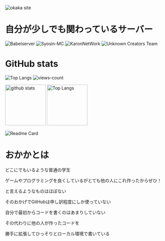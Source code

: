 ![okaka site](https://git.okakaservice.com)
# 自分が少しでも関わっているサーバー
![Babelserver](https://github.com/BabelServer)
![Syosin-MC](https://github.com/kaito02020424)
![KaronNetWork](https://github.com/karonyt)
![Unknown Creators Team](https://github.com/Unknown-Creators-Team)

# GitHub stats
![Top Langs](https://github-readme-stats.vercel.app/api/top-langs/?username=Okakajp25&layout=compact)
![views-count](https://komarev.com/ghpvc/?username=Okakajp25&style=for-the-badge)
<p align="left"> 
  <img alt="github stats" height="130px" src="https://github-readme-stats.vercel.app/api?username=Okakajp25&theme=slateorange&show_icons=ture&count_private=true" />
  <img alt="Top Langs" height="130px" src="https://github-readme-stats.vercel.app/api/top-langs/?username=Okakajp25&theme=slateorange&show_icons=ture" />
</p>

![Readme Card](https://github-readme-stats.vercel.app/api/pin/?username=Okakajp25&repo=Okakajp25)

# おかかとは
どこにでもいるような普通の学生

ゲームやプログラミングを良くしているがとても他の人にこれ作ったからぜひ！

と言えるようなものはほぼない

そのおかげでGitHubは申し訳程度にしか使っていない

自分で最初からコードを書くのはあまりしていない

その代わりに他の人が作ったコードを

勝手に拡張してひっそりとローカル環境で書いている
